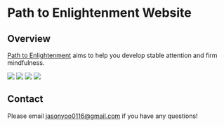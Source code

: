 <h1>Path to Enlightenment Website</h1>

<h2>Overview</h2>

[Path to Enlightenment](https://path-to-enlightenment.firebaseapp.com/) aims to help you develop stable attention and firm mindfulness.

<image src="https://github.com/truebluejason/p2e-website/blob/master/misc/images/ss1.PNG" />
<image src="https://github.com/truebluejason/p2e-website/blob/master/misc/images/ss2.PNG" />
<image src="https://github.com/truebluejason/p2e-website/blob/master/misc/images/ss3.PNG" />
<image src="https://github.com/truebluejason/p2e-website/blob/master/misc/images/ss4.PNG" />

<h2>Contact</h2>

Please email jasonyoo0116@gmail.com if you have any questions!
